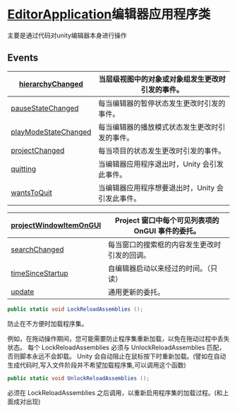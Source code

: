 # [EditorApplication](https://docs.unity3d.com/cn/2019.4/ScriptReference/EditorApplication.html)编辑器应用程序类

主要是通过代码对unity编辑器本身进行操作

## Events

| [hierarchyChanged](https://docs.unity3d.com/cn/2019.4/ScriptReference/EditorApplication-hierarchyChanged.html) | 当层级视图中的对象或对象组发生更改时引发的事件。 |
| ------------------------------------------------------------ | ------------------------------------------------ |
| [pauseStateChanged](https://docs.unity3d.com/cn/2019.4/ScriptReference/EditorApplication-pauseStateChanged.html) | 每当编辑器的暂停状态发生更改时引发的事件。       |
| [playModeStateChanged](https://docs.unity3d.com/cn/2019.4/ScriptReference/EditorApplication-playModeStateChanged.html) | 每当编辑器的播放模式状态发生更改时引发的事件。   |
| [projectChanged](https://docs.unity3d.com/cn/2019.4/ScriptReference/EditorApplication-projectChanged.html) | 每当项目的状态发生更改时引发的事件。             |
| [quitting](https://docs.unity3d.com/cn/2019.4/ScriptReference/EditorApplication-quitting.html) | 当编辑器应用程序退出时，Unity 会引发此事件。     |
| [wantsToQuit](https://docs.unity3d.com/cn/2019.4/ScriptReference/EditorApplication-wantsToQuit.html) | 当编辑器应用程序想要退出时，Unity 会引发此事件。 |

| [projectWindowItemOnGUI](https://docs.unity3d.com/cn/2019.4/ScriptReference/EditorApplication-projectWindowItemOnGUI.html) | Project 窗口中每个可见列表项的 OnGUI 事件的委托。 |
| ------------------------------------------------------------ | ------------------------------------------------- |
| [searchChanged](https://docs.unity3d.com/cn/2019.4/ScriptReference/EditorApplication-searchChanged.html) | 每当窗口的搜索框的内容发生更改时引发的回调。      |
| [timeSinceStartup](https://docs.unity3d.com/cn/2019.4/ScriptReference/EditorApplication-timeSinceStartup.html) | 自编辑器启动以来经过的时间。（只读）              |
| [update](https://docs.unity3d.com/cn/2019.4/ScriptReference/EditorApplication-update.html) | 通用更新的委托。                                  |

```c#
public static void LockReloadAssemblies ();
```

防止在不方便时加载程序集。

例如，在拖动操作期间，您可能需要防止程序集重新加载，以免在拖动过程中丢失状态。 每个 LockReloadAssemblies 必须与 UnlockReloadAssemblies 匹配，否则脚本永远不会卸载。 Unity 会自动阻止在鼠标按下时重新加载。(譬如在自动生成代码时,写入文件阶段并不希望加载程序集,可以调用这个函数)

```c#
public static void UnlockReloadAssemblies ();
```

必须在 LockReloadAssemblies 之后调用，以重新启用程序集的加载过程。(和上面成对出现)